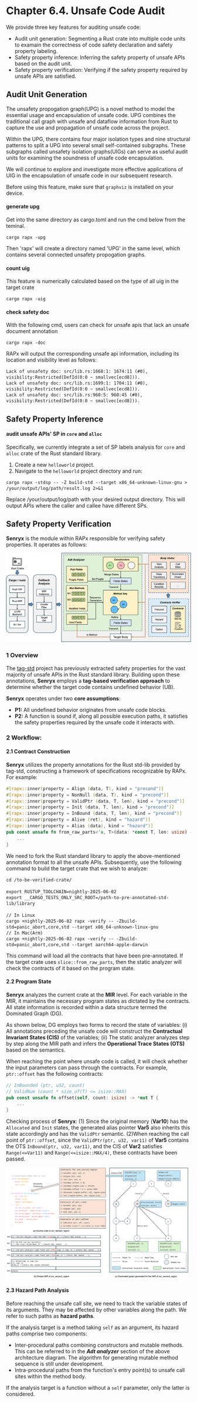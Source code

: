 # Chapter 6.4. Unsafe Code Audit
We provide three key features for auditing unsafe code:
* Audit unit generation: Segmenting a Rust crate into multiple code units to examain the correctness of code safety declaration and safety property labeling.
* Safety property inference: Inferring the safety property of unsafe APIs based on the audit unit.
* Safety property verification: Verifying if the safety property required by unsafe APIs are satisfied.

## Audit Unit Generation
The unsafety propogation graph(UPG) is a novel method to model the essential usage and encapsulation of unsafe code. UPG combines the traditional call graph with unsafe and dataflow information from Rust to capture the use and propagation of unsafe code across the project.

Within the UPG, there contains four major isolation types and nine structural patterns to split a UPG into several small self-contained subgraphs. These subgraphs called unsafety isolation graphs(UIGs) can serve as useful audit units for examining the soundness of unsafe code encapsulation.

We will continue to explore and investigate more effective applications of UIG in the encapsulation of unsafe code in our subsequent research.

Before using this feature, make sure that `graphviz` is installed on your device.

#### generate upg
Get into the same directory as cargo.toml and run the cmd below from the teminal. 
```
cargo rapx -upg
```
Then 'rapx' will create a directory named 'UPG' in the same level, which contains several connected unsafety propogation graphs.

#### count uig
This feature is numerically calculated based on the type of all uig in the target crate
```
cargo rapx -uig
```

#### check safety doc
With the following cmd, users can check for unsafe apis that lack an unsafe document annotation
```
cargo rapx -doc
```
RAPx will output the corresponding unsafe api information, including its location and visibility level as follows:
```
Lack of unsafety doc: src/lib.rs:1668:1: 1674:11 (#0), visibility:Restricted(DefId(0:0 ~ smallvec[ecd8])).
Lack of unsafety doc: src/lib.rs:1699:1: 1704:11 (#0), visibility:Restricted(DefId(0:0 ~ smallvec[ecd8])).
Lack of unsafety doc: src/lib.rs:960:5: 960:45 (#0), visibility:Restricted(DefId(0:0 ~ smallvec[ecd8])).
```

## Safety Property Inference
#### audit unsafe APIs' SP in `core` and `alloc`
Specifically, we currently integrate a set of SP labels analysis for `core` and `alloc` crate of the Rust standard library.
1. Create a new `helloworld` project.
2. Navigate to the `helloworld` project directory and run:
```
cargo rapx -stdsp -- -Z build-std --target x86_64-unknown-linux-gnu > /your/output/log/path/result.log 2>&1
```
Replace /your/output/log/path with your desired output directory. This will output APIs where the caller and callee have different SPs.


## Safety Property Verification
**Senryx** is the module within RAPx responsible for verifying safety properties. It operates as follows:

![Architecture of verification tool](figure/workflow.png)
### 1 Overview
The [tag-std](https://github.com/Artisan-Lab/tag-std/blob/main/primitive-sp.md) project has previously extracted safety properties for the vast majority of unsafe APIs in the Rust standard library. Building upon these annotations, **Senryx** employs a **tag-based verification approach** to determine whether the target code contains undefined behavior (UB).

**Senryx** operates under two **core assumptions**:
* **P1:** All undefined behavior originates from unsafe code blocks.
* **P2:** A function is sound if, along all possible execution paths, it satisfies the safety properties required by the unsafe code it interacts with.

### 2 Workflow:
#### 2.1 Contract Construction
**Senryx** utilizes the property annotations for the Rust std-lib provided by tag-std, constructing a framework of specifications recognizable by RAPx. For example:
```rust
#[rapx::inner(property = Align (data, T), kind = "precond")]
#[rapx::inner(property = NonNull (data, T), kind = "precond")]
#[rapx::inner(property = ValidPtr (data, T, len), kind = "precond")]
#[rapx::inner(property = Init (data, T, len), kind = "precond")]
#[rapx::inner(property = InBound (data, T, len), kind = "precond")]
#[rapx::inner(property = Alive (ret), kind = "hazard")]
#[rapx::inner(property = Alias (data), kind = "hazard")]
pub const unsafe fn from_raw_parts<'a, T>(data: *const T, len: usize) -> &'a [T] {
    ...
}
```
We need to fork the Rust standard library to apply the above-mentioned annotation format to all the unsafe APIs. Subsequently, use the following command to build the target crate that we wish to analyze:
```
cd /to-be-verified-crate/

export RUSTUP_TOOLCHAIN=nightly-2025-06-02
export __CARGO_TESTS_ONLY_SRC_ROOT=/path-to-pre-annotated-std-lib/library

// In Linux
cargo +nightly-2025-06-02 rapx -verify -- -Zbuild-std=panic_abort,core,std --target x86_64-unknown-linux-gnu
// In Mac(Arm)
cargo +nightly-2025-06-02 rapx -verify -- -Zbuild-std=panic_abort,core,std --target aarch64-apple-darwin
```
This command will load all the contracts that have been pre-annotated. If the target crate uses `slice::from_raw_parts`, then the static analyzer will check the contracts of it based on the program state.

#### 2.2 Program State
**Senryx** analyzes the current crate at the **MIR** level. For each variable in the MIR, it maintains the necessary program states as dictated by the contracts. All state information is recorded within a data structure termed the Dominated Graph (DG).

As shown below, DG employs two forms to record the state of variables: (i) All annotations preceding the unsafe code will construct the **Contractual Invariant States (CIS)** of the variables; (ii) The static analyzer analyzes step by step along the MIR path and infers the **Operational Trace States (OTS)** based on the semantics. 

When reaching the point where unsafe code is called, it will check whether the input parameters can pass through the contracts. For example, `ptr::offset` has the following contracts:
```rust
// InBounded (ptr, u32, count)
// ValidNum (count * size_of(T) <= isize::MAX)
pub const unsafe fn offset(self, count: isize) -> *mut T {
    ...
}
```
Checking process of **Senryx**:
(1) Since the original memory (**Var10**) has the `Allocated` and `Init` states, the generated alias pointer **Var5** also inherits this state accordingly and has the `ValidPtr` semantic.
(2)When reaching the call point of `ptr::offset`, since the `ValidPtr(ptr, u32, var11)` of **Var5** contains the OTS `InBound(ptr, u32, var11)`, and the CIS of **Var2** satisfies `Range(<=Var11)` and `Range(<=isize::MAX/4)`, these contracts have been passed.

![Architecture of verification tool](figure/DG.png)

#### 2.3 Hazard Path Analysis
Before reaching the unsafe call site, we need to track the variable states of its arguments. They may be affected by other variables along the path. We refer to such paths as **hazard paths**.

If the analysis target is a method taking `self` as an argument, its hazard paths comprise two components:
* Inter-procedural paths combining constructors and mutable methods. This can be referred to in the **_Adt analyzer_** section of the above architecture diagram. The algorithm for generating mutable method sequence is still under development.
* Intra-procedural paths from the function's entry point(s) to unsafe call sites within the method body.

If the analysis target is a function without a `self` parameter, only the latter is considered.

